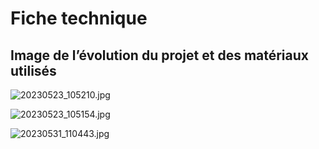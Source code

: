# Fiche technique

## Image de l’évolution du projet et des matériaux utilisés

![20230523_105210.jpg](Fiche%20technique%20c64de6af31cb462eaba5d0dc5bb5111b/20230523_105210.jpg)

![20230523_105154.jpg](Fiche%20technique%20c64de6af31cb462eaba5d0dc5bb5111b/20230523_105154.jpg)

![20230531_110443.jpg](Fiche%20technique%20c64de6af31cb462eaba5d0dc5bb5111b/20230531_110443.jpg)